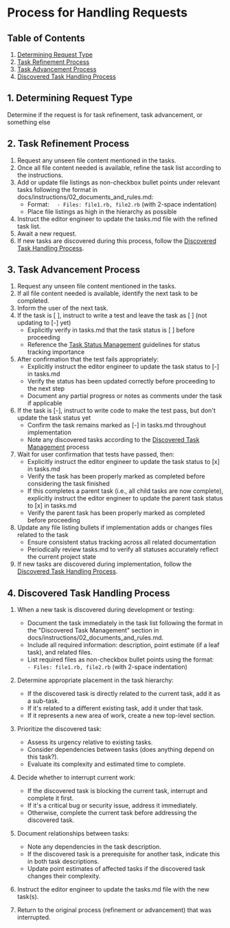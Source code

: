 # Process for Handling Requests

## Table of Contents
1. [Determining Request Type](#1-determining-request-type)
2. [Task Refinement Process](#2-task-refinement-process)
3. [Task Advancement Process](#3-task-advancement-process)
4. [Discovered Task Handling Process](#4-discovered-task-handling-process)

## 1. Determining Request Type
Determine if the request is for task refinement, task advancement, or something else

## 2. Task Refinement Process
1. Request any unseen file content mentioned in the tasks.
2. Once all file content needed is available, refine the task list according to the instructions.
3. Add or update file listings as non-checkbox bullet points under relevant tasks following the format in docs/instructions/02_documents_and_rules.md:
   - Format: `  - Files: file1.rb, file2.rb` (with 2-space indentation)
   - Place file listings as high in the hierarchy as possible
4. Instruct the editor engineer to update the tasks.md file with the refined task list.
5. Await a new request.
6. If new tasks are discovered during this process, follow the [Discovered Task Handling Process](#4-discovered-task-handling-process).

## 3. Task Advancement Process
1. Request any unseen file content mentioned in the tasks.
2. If all file content needed is available, identify the next task to be completed.
3. Inform the user of the next task.
4. If the task is [ ], instruct to write a test and leave the task as [ ] (not updating to [-] yet)
   - Explicitly verify in tasks.md that the task status is [ ] before proceeding
   - Reference the [Task Status Management](02_documents_and_rules.md#8-task-status-management) guidelines for status tracking importance
5. After confirmation that the test fails appropriately:
   - Explicitly instruct the editor engineer to update the task status to [-] in tasks.md
   - Verify the status has been updated correctly before proceeding to the next step
   - Document any partial progress or notes as comments under the task if applicable
6. If the task is [-], instruct to write code to make the test pass, but don't update the task status yet
   - Confirm the task remains marked as [-] in tasks.md throughout implementation
   - Note any discovered tasks according to the [Discovered Task Management](02_documents_and_rules.md#7-discovered-task-management) process
7. Wait for user confirmation that tests have passed, then:
   - Explicitly instruct the editor engineer to update the task status to [x] in tasks.md
   - Verify the task has been properly marked as completed before considering the task finished
   - If this completes a parent task (i.e., all child tasks are now complete), explicitly instruct the editor engineer to update the parent task status to [x] in tasks.md
   - Verify the parent task has been properly marked as completed before proceeding
8. Update any file listing bullets if implementation adds or changes files related to the task
   - Ensure consistent status tracking across all related documentation
   - Periodically review tasks.md to verify all statuses accurately reflect the current project state
9. If new tasks are discovered during implementation, follow the [Discovered Task Handling Process](#4-discovered-task-handling-process).

## 4. Discovered Task Handling Process
1. When a new task is discovered during development or testing:
   - Document the task immediately in the task list following the format in the "Discovered Task Management" section in docs/instructions/02_documents_and_rules.md.
   - Include all required information: description, point estimate (if a leaf task), and related files.
   - List required files as non-checkbox bullet points using the format: `  - Files: file1.rb, file2.rb` (with 2-space indentation)

2. Determine appropriate placement in the task hierarchy:
   - If the discovered task is directly related to the current task, add it as a sub-task.
   - If it's related to a different existing task, add it under that task.
   - If it represents a new area of work, create a new top-level section.

3. Prioritize the discovered task:
   - Assess its urgency relative to existing tasks.
   - Consider dependencies between tasks (does anything depend on this task?).
   - Evaluate its complexity and estimated time to complete.

4. Decide whether to interrupt current work:
   - If the discovered task is blocking the current task, interrupt and complete it first.
   - If it's a critical bug or security issue, address it immediately.
   - Otherwise, complete the current task before addressing the discovered task.

5. Document relationships between tasks:
   - Note any dependencies in the task description.
   - If the discovered task is a prerequisite for another task, indicate this in both task descriptions.
   - Update point estimates of affected tasks if the discovered task changes their complexity.

6. Instruct the editor engineer to update the tasks.md file with the new task(s).
7. Return to the original process (refinement or advancement) that was interrupted.